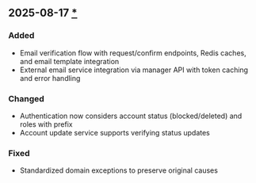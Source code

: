 

## 2025-08-17 [*](https://github.com/hywenklis/buddy-api/pull/188)

### Added
- Email verification flow with request/confirm endpoints, Redis caches, and email template integration
- External email service integration via manager API with token caching and error handling

### Changed
- Authentication now considers account status (blocked/deleted) and roles with prefix
- Account update service supports verifying status updates

### Fixed
- Standardized domain exceptions to preserve original causes